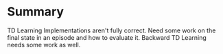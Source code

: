 # Summary
TD Learning Implementations aren't fully correct. Need some work on the final state in an episode and how to evaluate it.  Backward TD Learning needs some work as well. 
